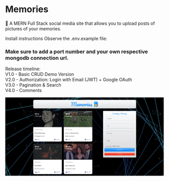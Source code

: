 # Memories

🧠 A MERN Full Stack social media site that allows you to upload posts of pictures of your memories.

Install instructions
Observe the .env.example file:

### Make sure to add a port number and your own respective mongodb connection url.

Release timeline: <br />
V1.0 - Basic CRUD Demo Version <br />
V2.0 - Authorization: Login with Email (JWT) + Google OAuth <br />
V3.0 - Pagination & Search <br />
V4.0 - Comments <br />

![alt text](Memories-Screenshot.JPG 'Memories')
